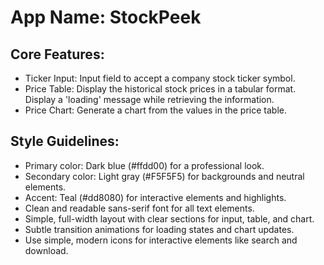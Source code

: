 # **App Name**: StockPeek

## Core Features:

- Ticker Input: Input field to accept a company stock ticker symbol.
- Price Table: Display the historical stock prices in a tabular format. Display a 'loading' message while retrieving the information.
- Price Chart: Generate a chart from the values in the price table.

## Style Guidelines:

- Primary color: Dark blue (#ffdd00) for a professional look.
- Secondary color: Light gray (#F5F5F5) for backgrounds and neutral elements.
- Accent: Teal (#dd8080) for interactive elements and highlights.
- Clean and readable sans-serif font for all text elements.
- Simple, full-width layout with clear sections for input, table, and chart.
- Subtle transition animations for loading states and chart updates.
- Use simple, modern icons for interactive elements like search and download.
